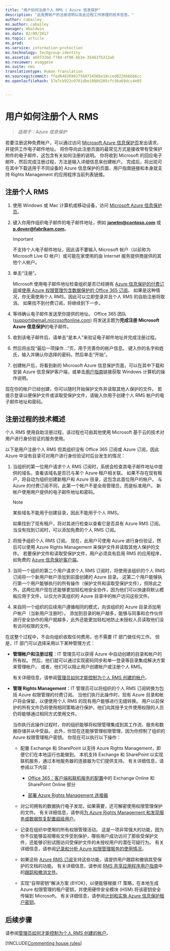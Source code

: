 ```yaml
---
title: "用户如何注册个人 RMS | Azure 信息保护"
description: "此免费帐户的注册说明以及此过程工作原理的技术信息。"
author: cabailey
ms.author: cabailey
manager: mbaldwin
ms.date: 02/08/2017
ms.topic: article
ms.prod: 
ms.service: information-protection
ms.technology: techgroup-identity
ms.assetid: a60731bd-f78d-4f00-bb3e-354637b312ab
ms.reviewer: esaggese
ms.suite: ems
translationtype: Human Translation
ms.sourcegitcommit: ffed64826982756072456be18cced0226b6bb6cc
ms.openlocfilehash: 57e7cb922c0701dbe1088d205cfc56a69dcc4e05


---
```


# <a name="how-users-sign-up-for-rms-for-individuals"></a>用户如何注册个人 RMS

>*适用于：Azure 信息保护*

若要注册这种免费帐户，可以通过访问 [Microsoft Azure 信息保护页](https://portal.office.com/signup?sku=rms&ru=https%3A%2F%2Fportal.azurerms.com%2F%23%2Fdownload)发出请求，并提供工作电子邮件地址。 将你导向此注册页面的最常见方式是接收带有受保护附件的电子邮件，这包含有关如何注册的说明。 你将收到 Microsoft 的回应电子邮件，然后完成注册过程，方法是输入详细信息来创建帐户。 完成后，将出现可在其中下载适用于不同设备的 Azure 信息保护的页面、用户指南链接和本身就支持 Rights Management 的应用程序当前列表链接。 

## <a name="to-sign-up-for-rms-for-individuals"></a>注册个人 RMS

1.  使用 Windows 或 Mac 计算机或移动设备，访问 [Microsoft Azure 信息保护页](https://portal.office.com/signup?sku=rms&ru=https%3A%2F%2Fportal.azurerms.com%2F%23%2Fdownload)。

2.  键入你用作组织电子邮件的电子邮件地址，例如 **janetm@contoso.com** 或 **p.dover@fabrikam.com**。

    > [!IMPORTANT]
    > 不支持个人电子邮件地址，因此请不要输入 Microsoft 帐户（以前称为 Microsoft Live ID 帐户）或可能在家使用的由 Internet 服务提供商提供的其他个人帐户。

3.  单击“注册”。

    Microsoft 使用电子邮件地址检查组织是否已经拥有 [Azure 信息保护的付费订阅](https://www.microsoft.com/en-us/cloud-platform/azure-information-protection-pricing)或[使用 Azure 权限管理包含数据保护的 Office 365 订阅](http://download.microsoft.com/download/E/C/F/ECF42E71-4EC0-48FF-AA00-577AC14D5B5C/Azure_Information_Protection_licensing_datasheet_EN-US.pdf)。 如果是这种情况，你无需使用个人 RMS，因此可以立即登录并且个人 RMS 的自助注册将取消。 如果找不到付费订阅，将继续到下一步。

4.  等待确认电子邮件发送至你提供的地址。 Office 365 团队 (support@email.microsoftonline.com) 将发送主题为**完成注册 Microsoft Azure 信息保护**的电子邮件。

5.  收到该电子邮件后，请单击“是本人”来验证电子邮件地址并完成注册过程。

6.  然后将出现“最后一项操作...”页，用于完善你的帐户信息。 键入你的名字和姓氏，输入并确认你选择的密码，然后单击“开始”。

7. 创建帐户后，将看到新的 Microsoft Azure 信息保护页面，可以在其中下载和安装 Azure 信息保护客户端，或单击[用户指南](../rms-client/client-user-guide.md)链接获取 Windows 计算机的操作说明。

现在你的帐户已经创建，你可以随时开始保护文件并读取其他人保护的文件。 若提示登录以便保护文件或读取受保护文件，请输入你用于创建个人 RMS 帐户的电子邮件地址和密码。

## <a name="technical-overview-of-the-sign-up-process"></a>注册过程的技术概述
个人 RMS 使用自助注册过程，该过程也可由其他使用 Microsoft 基于云的技术对用户进行身份验证的服务使用。

以下是用户注册个人 RMS 但其组织没有 Office 365 订阅或 Azure 订阅，因此 Azure 中没有目录可对用户进行身份验证时后台发生的情况：

1.  当组织的第一位用户请求个人 RMS 订阅时，系统会检查其电子邮件地址中提供的域名，查看该域名是否已与某个 Azure 租户相关联。 如果不存在现有租户，将自动为组织创建新租户和 Azure 目录，这包含此首位用户的帐户。 与 Azure 的付费订阅不同，此第一个帐户不是全局管理员，而是标准用户。 新帐户使用用户提供的电子邮件地址和密码。

    > [!NOTE]
    > 某些域名不能用于创建目录，因此不能用于个人 RMS。

    如果找到了现有租户，将对其进行检查以查看它是否具有 Azure RMS 订阅。 当没有找到订阅时，可以添加免费的个人 RMS 订阅。

2.  将授予组织个人 RMS 订阅。 现在，此用户可使用 Azure 进行身份验证，然后可以使用 Azure Rights Management 来保护文件并读取其他人保护的文件。 若要保护文件和读取受保护文件，用户必须具有启用 RMS 的应用程序，如免费的 [Azure 信息保护客户端](../rms-client/aip-client.md)。

3.  当同一个组织的第二个用户请求个人 RMS 订阅时，将使用该组织的个人 RMS 订阅将一个新用户帐户添加到前面创建的 Azure 目录。 这第二个用户能够执行第一个用户能够执行的所有操作（保护文件和读取受保护文件），但除此之外，这两位用户现在还能够更加轻松地安全协作，因为他们可以快速将默认模板应用于文件，以仅允许其组织的 Azure 目录中的帐户访问这些文件。

4.  来自同一个组织的后续用户遵循相同的模式，向该组织的 Azure 目录添加用户帐户（当新用户注册时）。 添加到目录的帐户越多，能够与同事和合作伙伴进行安全协作的用户就越多，此外还能更加轻松地防止未授权人员读取他们没有访问权限的文件。

在这整个过程中，不会向组织收取任何费用，也不需要 IT 部门做任何工作。 但是，IT 部门可以选择采用以下某种管理方式：

-   **管理帐户和注册过程**：IT 管理员可以获得 Azure 中自动创建的目录和帐户的所有权。 然后，他们就可以通过实现密码同步和单一登录等目录集成解决方案来管理帐户。 或者，他们可以阻止用户创建帐户或注册个人 RMS。

    有关详细信息，请参阅[管理员如何才能控制为个人 RMS 创建的帐户](rms-for-individuals-take-control.md)。

-   **管理 Rights Management**：IT 管理员可以将组织的个人 RMS 订阅转换为包括 Azure 权限管理的付费订阅。 当他们执行此操作时，现有 Azure 目录和帐户将会保留，以便使用个人 RMS 的现有用户能够进行无缝转换。 用户以前保护的所有文件仍将使用相同策略进行保护，他们向其授予文件使用权限的人员仍将能够通过相同方式使用文件。

    当你执行此操作过程时，你的组织能够将权限管理集成到其工作流、服务和数据存储并从中受益。 此外，你现在还能够管理权限管理，因为你控制了组织的 Azure 权限管理租户密钥。 你现在可以执行以下操作：

    -   配置 Exchange 和 SharePoint 以支持 Azure Rights Management，即便它们在本地运行也能做到。 本机支持 Exchange 和 SharePoint 以实现联机服务，通过本地服务器的连接器为它们提供支持。 有关详细信息，请参阅以下内容：

        -   [Office 365：客户端和联机服务的配置](../deploy-use/configure-office365.md)中的 Exchange Online 和 SharePoint Online 部分

        -   [部署 Azure Rights Management 连接器](../deploy-use/deploy-rms-connector.md)

    -   对公司拥有的数据执行电子发现，如果需要，还可解密使用权限管理保护的文件。 有关详细信息，请参阅[为 Azure Rights Management 和发现服务或数据恢复配置超级用户](../deploy-use/configure-super-users.md)。

    -   记录在组织中使用的所有权限管理活动。 这是一项非常强大的功能，因为你不仅能够监视哪些文件受到保护，哪些用户成功访问了那些受保护文件，还能够识别试图访问受保护文件的未授权用户的潜在可疑行为。 有关详细信息，请参阅[记录和分析 Azure 权限管理服务的使用情况](../deploy-use/log-analyze-usage.md)。

    -   如果这些 [Azure RMS 订阅](https://technet.microsoft.com/dn858608)支持这些功能，请提供用户跟踪和撤销其受保护的文档的功能。 有关详细信息，请参阅 [RMS 共享应用程序用户指南](../rms-client/sharing-app-user-guide.md)中的[跟踪和撤消文件](../rms-client/sharing-app-track-revoke.md)。

    -   实现“自带密钥”解决方案 (BYOK)，以便能够根据 IT 策略，在本地生成 Azure 权限管理的租户密钥，并使用硬件安全模块 (HSM) 将该密钥安全传输到 Microsoft。 有关详细信息，请参阅[计划和实施 Azure 信息保护租户密钥](../plan-design/plan-implement-tenant-key.md)。


## <a name="next-steps"></a>后续步骤
请参阅[管理员如何才能控制为个人 RMS 创建的帐户](rms-for-individuals-take-control.md)。

[!INCLUDE[Commenting house rules](../includes/houserules.md)]


<!--HONumber=Feb17_HO2-->


